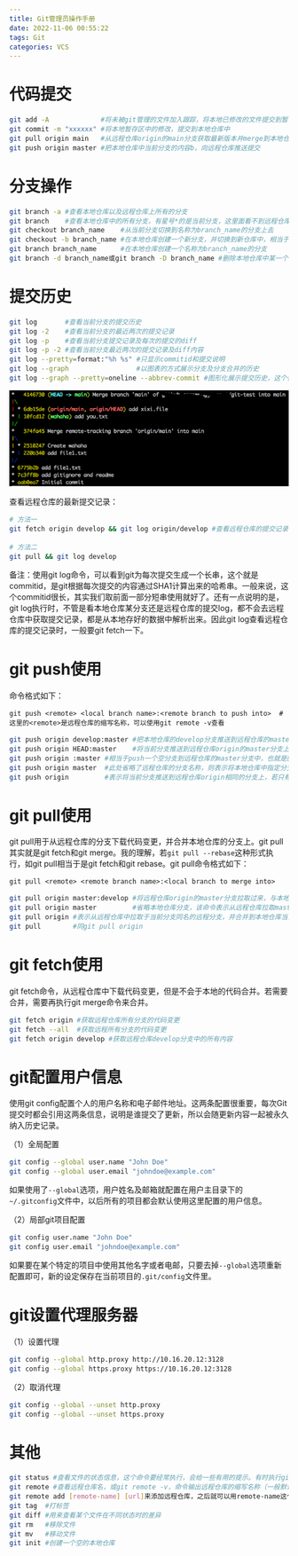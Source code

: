 ```yaml
---
title: Git管理员操作手册
date: 2022-11-06 00:55:22
tags: Git
categories: VCS
---
```


# 代码提交

```bash
git add -A             #将未被git管理的文件加入跟踪，将本地已修改的文件提交到暂存区，或者执行git add .也一样
git commit -m "xxxxxx" #将本地暂存区中的修改，提交到本地仓库中
git pull origin main   #从远程仓库origin的main分支获取最新版本并merge到本地仓库
git push origin master #把本地仓库中当前分支的内容b，向远程仓库推送提交
```

# 分支操作

```bash
git branch -a #查看本地仓库以及远程仓库上所有的分支
git branch    #查看本地仓库中的所有分支，有星号*的是当前分支，这里面看不到远程仓库中的其他分支哦
git checkout branch_name    #从当前分支切换到名称为branch_name的分支上去
git checkout -b branch_name #在本地仓库创建一个新分支，并切换到新仓库中，相当于git branch branch_name和git checkout branch_name两个命令的结合
git branch branch_name      #在本地仓库创建一个名称为branch_name的分支
git branch -d branch_name或git branch -D branch_name #删除本地仓库中某一个分支
```

# 提交历史

```bash
git log       #查看当前分支的提交历史
git log -2    #查看当前分支的最近两次的提交记录
git log -p    #查看当前分支提交记录及每次的提交的diff
git log -p -2 #查看当前分支最近两次的提交记录及diff内容
git log --pretty=format:"%h %s" #只显示commitid和提交说明
git log --graph                 #以图表的方式展示分支及分支合并的历史
git log --graph --pretty=oneline --abbrev-commit #图形化展示提交历史，这个很好用哦，类似于一些Git图形化工具，如IDEA的Git面板中log展示
```

![](/images/git_handbook_1_1.png)

查看远程仓库的最新提交记录：

```bash
# 方法一
git fetch origin develop && git log origin/develop #查看远程仓库的提交记录，要先执行fetch，否则看到不是远程仓库最新的状态。需要注意的是，这里执行git log develop也是看不到远程仓库最新提交记录

# 方法二
git pull && git log develop
```

备注：使用git log命令，可以看到git为每次提交生成一个长串，这个就是commitid，是git根据每次提交的内容通过SHA1计算出来的哈希串。一般来说，这个commitid很长，其实我们取前面一部分短串使用就好了。还有一点说明的是，git log执行时，不管是看本地仓库某分支还是远程仓库的提交log，都不会去远程仓库中获取提交记录，都是从本地存好的数据中解析出来。因此git log查看远程仓库的提交记录时，一般要git fetch一下。

# git push使用

命令格式如下：

    git push <remote> <local branch name>:<remote branch to push into>  #这里的<remote>是远程仓库的缩写名称，可以使用git remote -v查看

```bash
git push origin develop:master #把本地仓库的develop分支推送到远程仓库的master分支上
git push origin HEAD:master    #将当前分支推送到远程仓库origin的master分支上
git push origin :master #相当于push一个空分支到远程仓库的master分支中，也就是删除远程仓库的master分支
git push origin master  #此处省略了远程仓库的分支名称，则表示将本地仓库中指定分支推动到远程仓库的同名分支上，若远程仓库中不存在同名的仓库，那么会在远程仓库上新建一个同名的分支。此处相当于git push origin master:master
git push origin         #表示将当前分支推送到远程仓库origin相同的分支上，若只有一个origin远程仓库，那么直接写git push也行啦
```

# git pull使用

git pull用于从远程仓库的分支下载代码变更，并合并本地仓库的分支上。git pull其实就是git fetch和git merge。我的理解，若`git pull --rebase`这种形式执行，如git pull相当于是git fetch和git rebase。git pull命令格式如下：

    git pull <remote> <remote branch name>:<local branch to merge into>

```bash
git pull origin master:develop #将远程仓库origin的master分支拉取过来，与本地仓库的develop分支合并
git pull origin master         #省略本地仓库分支，该命令表示从远程仓库拉取master分支内容，并于本地仓库的当前分支（HEAD）合并（此例子中并不一定表示合并到本地master分支哦）
git pull origin #表示从远程仓库中拉取于当前分支同名的远程分支，并合并到本地仓库当前分支中
git pull        #同git pull origin
```

# git fetch使用

git fetch命令，从远程仓库中下载代码变更，但是不会于本地的代码合并。若需要合并，需要再执行git merge命令来合并。

```bash
git fetch origin #获取远程仓库所有分支的代码变更
git fetch --all  #获取远程所有分支的代码变更
git fetch origin develop #获取远程仓库develop分支中的所有内容
```

# git配置用户信息

使用git config配置个人的用户名称和电子邮件地址。这两条配置很重要，每次Git提交时都会引用这两条信息，说明是谁提交了更新，所以会随更新内容一起被永久纳入历史记录。

（1）全局配置

```bash
git config --global user.name "John Doe"
git config --global user.email "johndoe@example.com"
```

如果使用了`--global`选项，用户姓名及邮箱就配置在用户主目录下的`~/.gitconfig`文件中，以后所有的项目都会默认使用这里配置的用户信息。

（2）局部git项目配置

```bash
git config user.name "John Doe"
git config user.email "johndoe@example.com"
```

如果要在某个特定的项目中使用其他名字或者电邮，只要去掉`--global`选项重新配置即可，新的设定保存在当前项目的`.git/config`文件里。

# git设置代理服务器

（1）设置代理

```bash
git config --global http.proxy http://10.16.20.12:3128
git config --global https.proxy https://10.16.20.12:3128
```

（2）取消代理

```bash
git config --global --unset http.proxy
git config --global --unset https.proxy
```

# 其他

```bash
git status #查看文件的状态信息，这个命令要经常执行，会给一些有用的提示。有时执行git status时，提示Your Branch is up to date with 'origin/xxxxx'，即和远程仓库是一致的，其实并不准，需要git fetch或git pull一下，才能获取到远程仓库这个分支的最新状态
git remote #查看远程仓库名，或git remote -v，命令输出远程仓库的缩写名称（一般默认就叫origin），以及远程仓库的资源地址
git remote add [remote-name] [url]来添加远程仓库，之后就可以用remote-name这个别名来指代url这个远程仓库了
git tag  #打标签
git diff #用来查看某个文件在不同状态时的差异
git rm   #移除文件
git mv   #移动文件
git init #创建一个空的本地仓库
```
